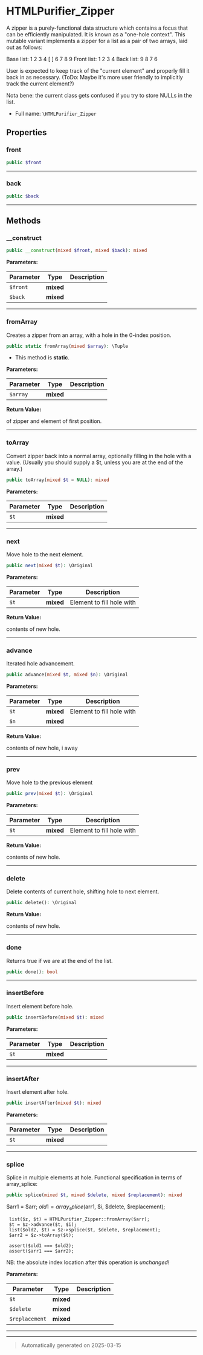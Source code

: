 
# HTMLPurifier_Zipper

A zipper is a purely-functional data structure which contains
a focus that can be efficiently manipulated.  It is known as
a "one-hole context".  This mutable variant implements a zipper
for a list as a pair of two arrays, laid out as follows:

Base list: 1 2 3 4 [ ] 6 7 8 9
     Front list: 1 2 3 4
     Back list: 9 8 7 6

User is expected to keep track of the "current element" and properly
fill it back in as necessary.  (ToDo: Maybe it's more user friendly
to implicitly track the current element?)

Nota bene: the current class gets confused if you try to store NULLs
in the list.

* Full name: `\HTMLPurifier_Zipper`



## Properties


### front



```php
public $front
```






***

### back



```php
public $back
```






***

## Methods


### __construct



```php
public __construct(mixed $front, mixed $back): mixed
```








**Parameters:**

| Parameter | Type | Description |
|-----------|------|-------------|
| `$front` | **mixed** |  |
| `$back` | **mixed** |  |





***

### fromArray

Creates a zipper from an array, with a hole in the
0-index position.

```php
public static fromArray(mixed $array): \Tuple
```



* This method is **static**.




**Parameters:**

| Parameter | Type | Description |
|-----------|------|-------------|
| `$array` | **mixed** |  |


**Return Value:**

of zipper and element of first position.




***

### toArray

Convert zipper back into a normal array, optionally filling in
the hole with a value. (Usually you should supply a $t, unless you
are at the end of the array.)

```php
public toArray(mixed $t = NULL): mixed
```








**Parameters:**

| Parameter | Type | Description |
|-----------|------|-------------|
| `$t` | **mixed** |  |





***

### next

Move hole to the next element.

```php
public next(mixed $t): \Original
```








**Parameters:**

| Parameter | Type | Description |
|-----------|------|-------------|
| `$t` | **mixed** | Element to fill hole with |


**Return Value:**

contents of new hole.




***

### advance

Iterated hole advancement.

```php
public advance(mixed $t, mixed $n): \Original
```








**Parameters:**

| Parameter | Type | Description |
|-----------|------|-------------|
| `$t` | **mixed** | Element to fill hole with |
| `$n` | **mixed** |  |


**Return Value:**

contents of new hole, i away




***

### prev

Move hole to the previous element

```php
public prev(mixed $t): \Original
```








**Parameters:**

| Parameter | Type | Description |
|-----------|------|-------------|
| `$t` | **mixed** | Element to fill hole with |


**Return Value:**

contents of new hole.




***

### delete

Delete contents of current hole, shifting hole to
next element.

```php
public delete(): \Original
```









**Return Value:**

contents of new hole.




***

### done

Returns true if we are at the end of the list.

```php
public done(): bool
```












***

### insertBefore

Insert element before hole.

```php
public insertBefore(mixed $t): mixed
```








**Parameters:**

| Parameter | Type | Description |
|-----------|------|-------------|
| `$t` | **mixed** |  |





***

### insertAfter

Insert element after hole.

```php
public insertAfter(mixed $t): mixed
```








**Parameters:**

| Parameter | Type | Description |
|-----------|------|-------------|
| `$t` | **mixed** |  |





***

### splice

Splice in multiple elements at hole.  Functional specification
in terms of array_splice:

```php
public splice(mixed $t, mixed $delete, mixed $replacement): mixed
```

$arr1 = $arr;
     $old1 = array_splice($arr1, $i, $delete, $replacement);

     list($z, $t) = HTMLPurifier_Zipper::fromArray($arr);
     $t = $z->advance($t, $i);
     list($old2, $t) = $z->splice($t, $delete, $replacement);
     $arr2 = $z->toArray($t);

     assert($old1 === $old2);
     assert($arr1 === $arr2);

NB: the absolute index location after this operation is
*unchanged!*






**Parameters:**

| Parameter | Type | Description |
|-----------|------|-------------|
| `$t` | **mixed** |  |
| `$delete` | **mixed** |  |
| `$replacement` | **mixed** |  |





***


***
> Automatically generated on 2025-03-15
